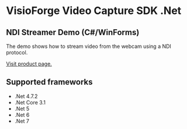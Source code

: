 ﻿# VisioForge Video Capture SDK .Net

## NDI Streamer Demo (C#/WinForms)

The demo shows how to stream video from the webcam using a NDI protocol.

[Visit product page.](https://www.visioforge.com/video-capture-sdk-net)

## Supported frameworks

* .Net 4.7.2
* .Net Core 3.1
* .Net 5
* .Net 6
* .Net 7 